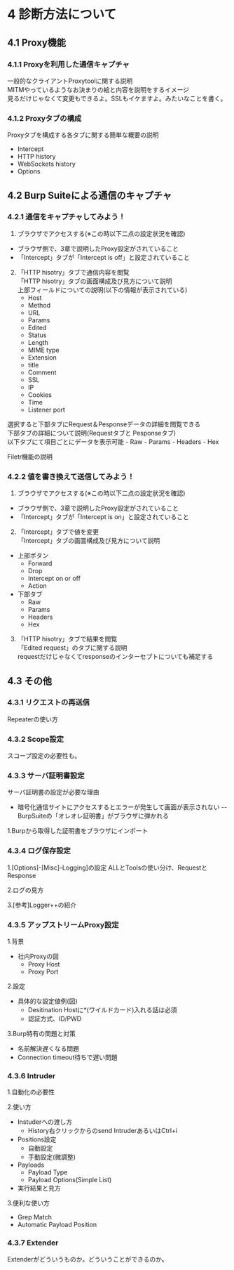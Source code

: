 # 4 診断方法について
## 4.1 Proxy機能
### 4.1.1 Proxyを利用した通信キャプチャ
一般的なクライアントProxytoolに関する説明  
MITMやっているようなお決まりの絵と内容を説明をするイメージ  
見るだけじゃなくて変更もできるよ。SSLもイケますよ。みたいなことを書く。

### 4.1.2 Proxyタブの構成
Proxyタブを構成する各タブに関する簡単な概要の説明  
- Intercept
- HTTP history
- WebSockets history
- Options
 
## 4.2 Burp Suiteによる通信のキャプチャ
### 4.2.1 通信をキャプチャしてみよう！
1. ブラウザでアクセスする(※この時以下二点の設定状況を確認)
  - ブラウザ側で、3章で説明したProxy設定がされていること
  - 「Intercept」タブが「Intercept is off」と設定されていること
2. 「HTTP hisotry」タブで通信内容を閲覧  
  「HTTP hisotry」タブの画面構成及び見方について説明  
  上部フィールドについての説明(以下の情報が表示されている)
    - Host
    - Method
    - URL
    - Params
    - Edited
    - Status
    - Length
    - MIME type
    - Extension
    - title
    - Comment
    - SSL
    - IP
    - Cookies
    - Time
    - Listener port

  選択すると下部タブにRequest＆Pesponseデータの詳細を閲覧できる  
  下部タブの詳細について説明(Requestタブと Pesponseタブ)  
  以下タブにて項目ごとにデータを表示可能
    - Raw
    - Params
    - Headers
    - Hex

  Filetr機能の説明

### 4.2.2 値を書き換えて送信してみよう！
1. ブラウザでアクセスする(※この時以下二点の設定状況を確認)
  - ブラウザ側で、3章で説明したProxy設定がされていること
  - 「Intercept」タブが「Intercept is on」と設定されていること
2. 「Intercept」タブで値を変更  
「Intercept」タブの画面構成及び見方について説明
  - 上部ボタン
    - Forward
    - Drop
    - Intercept on or off
    - Action
  - 下部タブ
    - Raw
    - Params
    - Headers
    - Hex
3. 「HTTP hisotry」タブで結果を閲覧  
「Edited request」のタブに関する説明    
requestだけじゃなくてresponseのインターセプトについても補足する

## 4.3 その他

### 4.3.1 リクエストの再送信

Repeaterの使い方

### 4.3.2 Scope設定

スコープ設定の必要性も。

### 4.3.3 サーバ証明書設定

サーバ証明書の設定が必要な理由

- 暗号化通信サイトにアクセスするとエラーが発生して画面が表示されない
-- BurpSuiteの「オレオレ証明書」がブラウザに弾かれる

1.Burpから取得した証明書をブラウザにインポート

### 4.3.4 ログ保存設定

1.[Options]-[Misc]-Logging]の設定
ALLとToolsの使い分け、RequestとResponse

2.ログの見方

3.[参考]Logger++の紹介

### 4.3.5 アップストリームProxy設定
1.背景
- 社内Proxyの図
  - Proxy Host
  - Proxy Port

2.設定
  - 具体的な設定値例(図)
    - Desitination Hostに*(ワイルドカード)入れる話は必須
    - 認証方式、ID/PWD

3.Burp特有の問題と対策
  - 名前解決遅くなる問題 
  - Connection timeout待ちで遅い問題

### 4.3.6 Intruder
1.自動化の必要性

2.使い方
  - Instuderへの渡し方
    - History右クリックからのsend IntruderあるいはCtrl+i
  - Positions設定
    - 自動設定
    - 手動設定(微調整)
  - Payloads
    - Payload Type 
    - Payload Options(Simple List)
  - 実行結果と見方

3.便利な使い方
  - Grep Match
  - Automatic Payload Position

### 4.3.7 Extender

Extenderがどういうものか。どういうことができるのか。
